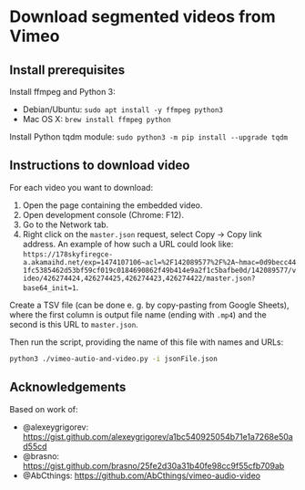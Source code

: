 # Download segmented videos from Vimeo

## Install prerequisites

Install ffmpeg and Python 3:

* Debian/Ubuntu: `sudo apt install -y ffmpeg python3`
* Mac OS X: `brew install ffmpeg python`

Install Python tqdm module: `sudo python3 -m pip install --upgrade tqdm`

## Instructions to download video

For each video you want to download:

1. Open the page containing the embedded video.
2. Open development console (Chrome: F12).
3. Go to the Network tab.
4. Right click on the `master.json` request, select Copy → Copy link address. An example of how such a URL could look like: `https://178skyfiregce-a.akamaihd.net/exp=1474107106~acl=%2F142089577%2F%2A~hmac=0d9becc441fc5385462d53bf59cf019c0184690862f49b414e9a2f1c5bafbe0d/142089577/video/426274424,426274425,426274423,426274422/master.json?base64_init=1`.

Create a TSV file (can be done e. g. by copy-pasting from Google Sheets), where the first column is output file name (ending with `.mp4`) and the second is this URL to `master.json`.

Then run the script, providing the name of this file with names and URLs:

```bash
python3 ./vimeo-autio-and-video.py -i jsonFile.json
```

## Acknowledgements

Based on work of:

* @alexeygrigorev: <https://gist.github.com/alexeygrigorev/a1bc540925054b71e1a7268e50ad55cd>
* @brasno: <https://gist.github.com/brasno/25fe2d30a31b40fe98cc9f55cfb709ab>
* @AbCthings: <https://github.com/AbCthings/vimeo-audio-video>
